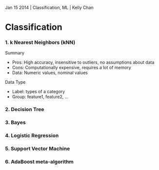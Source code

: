 Jan 15 2014 | Classification, ML | Kelly Chan
# Classification


### 1. k Nearest Neighbors (kNN)
Summary
- Pros: High accuracy, insensitive to outliers, no assumptions about data
- Cons: Computationally expensive, requires a lot of memory
- Data: Numeric values, nominal values


Data Type
- Label: types of a category
- Group: feature1, feature2, ...

### 2. Decision Tree
### 3. Bayes
### 4. Logistic Regression
### 5. Support Vector Machine
### 6. AdaBoost meta-algorithm
